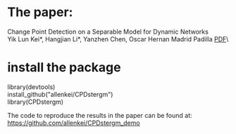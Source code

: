 # The paper:
Change Point Detection on a Separable Model for Dynamic Networks\
Yik Lun Kei\*, Hangjian Li\*, Yanzhen Chen, Oscar Hernan Madrid Padilla
[PDF](https://arxiv.org/pdf/2303.17642.pdf)\


# install the package
library(devtools)\
install_github("allenkei/CPDstergm")\
library(CPDstergm)

The code to reproduce the results in the paper can be found at:
https://github.com/allenkei/CPDstergm_demo
